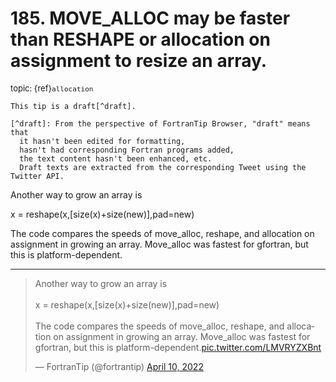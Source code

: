# <span class='text-muted'>185.</span> MOVE_ALLOC may be faster than RESHAPE or allocation on assignment to resize an array.

<span style='font-size: small;' class='text-muted'>topic: {ref}`allocation`</span>

```{note}
This tip is a draft[^draft].

[^draft]: From the perspective of FortranTip Browser, "draft" means that
  it hasn't been edited for formatting,
  hasn't had corresponding Fortran programs added,
  the text content hasn't been enhanced, etc.
  Draft texts are extracted from the corresponding Tweet using the Twitter API.
```

Another way to grow an array is

x = reshape(x,[size(x)+size(new)],pad=new)

The code compares the speeds of move_alloc, reshape, and allocation on assignment in growing an array. Move_alloc was fastest for gfortran, but this is platform-dependent.


---

<blockquote class="twitter-tweet"><p lang="en" dir="ltr">Another way to grow an array is<br><br>x = reshape(x,[size(x)+size(new)],pad=new)<br><br>The code compares the speeds of move_alloc, reshape, and allocation on assignment in growing an array. Move_alloc was fastest for gfortran, but this is platform-dependent.<a href="https://t.co/LMVRYZXBnt">pic.twitter.com/LMVRYZXBnt</a></p>&mdash; FortranTip (@fortrantip) <a href="https://twitter.com/fortrantip/status/1513125862916382720?ref_src=twsrc%5Etfw">April 10, 2022</a></blockquote><script async src="https://platform.twitter.com/widgets.js" charset="utf-8"></script>